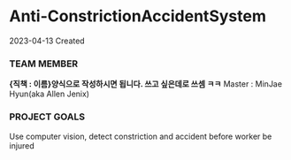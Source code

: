 # Anti-ConstrictionAccidentSystem

2023-04-13 Created

### TEAM MEMBER
**{직책 : 이름}양식으로 작성하시면 됩니다. 쓰고 싶은데로 쓰셈 ㅋㅋ**
Master : MinJae Hyun(aka Allen Jenix)



### PROJECT GOALS
Use computer vision, detect constriction and  accident before worker be injured
